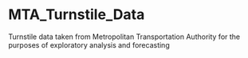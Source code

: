 # MTA_Turnstile_Data
Turnstile data taken from Metropolitan Transportation Authority for the purposes of exploratory analysis and forecasting 
